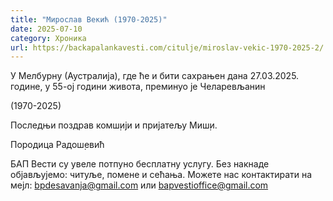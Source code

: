 ```yaml
---
title: "Мирослав Векић (1970-2025)"
date: 2025-07-10
category: Хроника
url: https://backapalankavesti.com/citulje/miroslav-vekic-1970-2025-2/
---
```


У Мелбурну (Аустралија), где ће и бити сахрањен дана 27.03.2025. године, у 55-ој години живота, преминуо је Челаревљанин

(1970-2025)

Последњи поздрав комш̣ији и пријатељу Миш̣и.

Породица Радош̣евић

БАП Вести су увеле потпуно бесплатну услугу. Без накнаде објављујемо: читуље, помене и сећања. Можете нас контактирати на мејл: bpdesavanja@gmail.com или bapvestioffice@gmail.com
